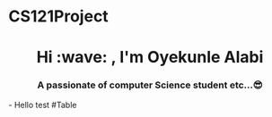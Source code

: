 # CS121Project
<h1 align="center"> Hi :wave:  , I'm Oyekunle Alabi</h1>
<h3 align="center"> A passionate of computer Science student etc...😎 </h3>
<p></p>
- Hello test
#Table


